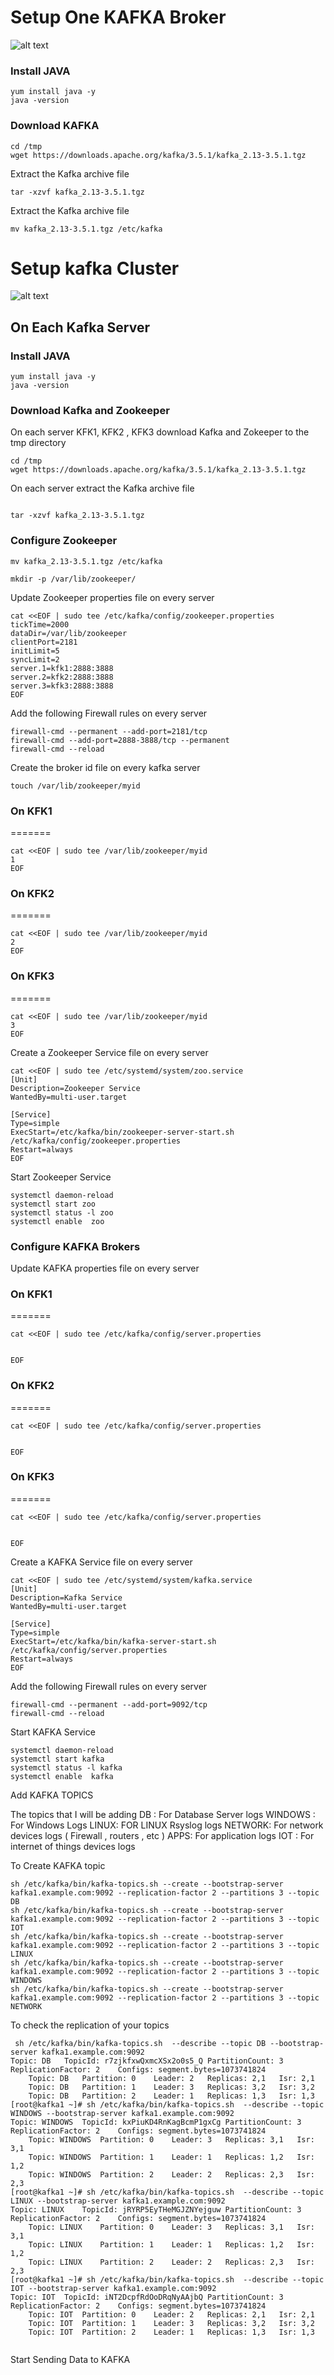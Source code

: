 # Setup One KAFKA Broker

![alt text](https://github.com/allamiro/Data-Pipelines/blob/master/KAFKA/kafka-onebroker.PNG)


### Install JAVA 
```
yum install java -y
java -version
```
### Download KAFKA

```
cd /tmp
wget https://downloads.apache.org/kafka/3.5.1/kafka_2.13-3.5.1.tgz
```

Extract the Kafka archive file 

```
tar -xzvf kafka_2.13-3.5.1.tgz
```


Extract the Kafka archive file 

```
mv kafka_2.13-3.5.1.tgz /etc/kafka

```



# Setup kafka  Cluster 

![alt text](https://github.com/allamiro/Data-Pipelines/blob/master/KAFKA/kafka-cluster.PNG)


## On Each Kafka Server

### Install JAVA 

```
yum install java -y
java -version
```

### Download Kafka and Zookeeper

On each server KFK1, KFK2 , KFK3 download Kafka and Zokeeper to the tmp directory 

```
cd /tmp
wget https://downloads.apache.org/kafka/3.5.1/kafka_2.13-3.5.1.tgz

```

On each server extract the Kafka archive file 

```

tar -xzvf kafka_2.13-3.5.1.tgz

```


### Configure Zookeeper


```
mv kafka_2.13-3.5.1.tgz /etc/kafka

mkdir -p /var/lib/zookeeper/
```

Update Zookeeper properties file on every server

```
cat <<EOF | sudo tee /etc/kafka/config/zookeeper.properties
tickTime=2000
dataDir=/var/lib/zookeeper
clientPort=2181
initLimit=5
syncLimit=2
server.1=kfk1:2888:3888
server.2=kfk2:2888:3888
server.3=kfk3:2888:3888
EOF
```


Add the following Firewall rules on every server 

```
firewall-cmd --permanent --add-port=2181/tcp
firewall-cmd --add-port=2888-3888/tcp --permanent
firewall-cmd --reload
```
Create the broker id file on every kafka server

```
touch /var/lib/zookeeper/myid
```

### On KFK1
=======
```
cat <<EOF | sudo tee /var/lib/zookeeper/myid
1
EOF
```
### On KFK2
=======
```
cat <<EOF | sudo tee /var/lib/zookeeper/myid
2
EOF
```
### On KFK3
=======
```
cat <<EOF | sudo tee /var/lib/zookeeper/myid
3
EOF
```

Create a Zookeeper Service file on every server

```
cat <<EOF | sudo tee /etc/systemd/system/zoo.service
[Unit]
Description=Zookeeper Service
WantedBy=multi-user.target

[Service]
Type=simple
ExecStart=/etc/kafka/bin/zookeeper-server-start.sh /etc/kafka/config/zookeeper.properties
Restart=always
EOF
```


Start Zookeeper Service

```
systemctl daemon-reload
systemctl start zoo
systemctl status -l zoo
systemctl enable  zoo
```
### Configure KAFKA Brokers 


Update KAFKA properties file on every server

### On KFK1
=======

```
cat <<EOF | sudo tee /etc/kafka/config/server.properties


EOF
```



### On KFK2
=======

```
cat <<EOF | sudo tee /etc/kafka/config/server.properties


EOF
```


### On KFK3
=======

```
cat <<EOF | sudo tee /etc/kafka/config/server.properties


EOF
```


Create a KAFKA Service file on every server


```
cat <<EOF | sudo tee /etc/systemd/system/kafka.service
[Unit]
Description=Kafka Service
WantedBy=multi-user.target

[Service]
Type=simple
ExecStart=/etc/kafka/bin/kafka-server-start.sh /etc/kafka/config/server.properties
Restart=always
EOF
```
Add the following Firewall rules on every server 

```
firewall-cmd --permanent --add-port=9092/tcp
firewall-cmd --reload
```


Start KAFKA Service


```
systemctl daemon-reload
systemctl start kafka
systemctl status -l kafka
systemctl enable  kafka
```

Add KAFKA TOPICS  

The topics that I will be adding 
DB : For Database Server logs
WINDOWS : For Windows Logs
LINUX: FOR LINUX Rsyslog logs
NETWORK: For network devices logs ( Firewall , routers , etc )
APPS: For application logs
IOT : For internet of things devices logs



To Create KAFKA topic 

```
sh /etc/kafka/bin/kafka-topics.sh --create --bootstrap-server kafka1.example.com:9092 --replication-factor 2 --partitions 3 --topic  DB
sh /etc/kafka/bin/kafka-topics.sh --create --bootstrap-server kafka1.example.com:9092 --replication-factor 2 --partitions 3 --topic  IOT
sh /etc/kafka/bin/kafka-topics.sh --create --bootstrap-server kafka1.example.com:9092 --replication-factor 2 --partitions 3 --topic  LINUX
sh /etc/kafka/bin/kafka-topics.sh --create --bootstrap-server kafka1.example.com:9092 --replication-factor 2 --partitions 3 --topic WINDOWS
sh /etc/kafka/bin/kafka-topics.sh --create --bootstrap-server kafka1.example.com:9092 --replication-factor 2 --partitions 3 --topic NETWORK

```

To check the replication of your topics 

```
 sh /etc/kafka/bin/kafka-topics.sh  --describe --topic DB --bootstrap-server kafka1.example.com:9092 
Topic: DB	TopicId: r7zjkfxwQxmcXSx2o0s5_Q	PartitionCount: 3	ReplicationFactor: 2	Configs: segment.bytes=1073741824
	Topic: DB	Partition: 0	Leader: 2	Replicas: 2,1	Isr: 2,1
	Topic: DB	Partition: 1	Leader: 3	Replicas: 3,2	Isr: 3,2
	Topic: DB	Partition: 2	Leader: 1	Replicas: 1,3	Isr: 1,3
[root@kafka1 ~]# sh /etc/kafka/bin/kafka-topics.sh  --describe --topic WINDOWS --bootstrap-server kafka1.example.com:9092 
Topic: WINDOWS	TopicId: kxPiuKD4RnKagBcmP1gxCg	PartitionCount: 3	ReplicationFactor: 2	Configs: segment.bytes=1073741824
	Topic: WINDOWS	Partition: 0	Leader: 3	Replicas: 3,1	Isr: 3,1
	Topic: WINDOWS	Partition: 1	Leader: 1	Replicas: 1,2	Isr: 1,2
	Topic: WINDOWS	Partition: 2	Leader: 2	Replicas: 2,3	Isr: 2,3
[root@kafka1 ~]# sh /etc/kafka/bin/kafka-topics.sh  --describe --topic LINUX --bootstrap-server kafka1.example.com:9092 
Topic: LINUX	TopicId: jRYRP5EyTHeMGJZNYejguw	PartitionCount: 3	ReplicationFactor: 2	Configs: segment.bytes=1073741824
	Topic: LINUX	Partition: 0	Leader: 3	Replicas: 3,1	Isr: 3,1
	Topic: LINUX	Partition: 1	Leader: 1	Replicas: 1,2	Isr: 1,2
	Topic: LINUX	Partition: 2	Leader: 2	Replicas: 2,3	Isr: 2,3
[root@kafka1 ~]# sh /etc/kafka/bin/kafka-topics.sh  --describe --topic IOT --bootstrap-server kafka1.example.com:9092 
Topic: IOT	TopicId: iNT2DcpfRdOoDRqNyAAjbQ	PartitionCount: 3	ReplicationFactor: 2	Configs: segment.bytes=1073741824
	Topic: IOT	Partition: 0	Leader: 2	Replicas: 2,1	Isr: 2,1
	Topic: IOT	Partition: 1	Leader: 3	Replicas: 3,2	Isr: 3,2
	Topic: IOT	Partition: 2	Leader: 1	Replicas: 1,3	Isr: 1,3


```
Start Sending Data to KAFKA 


